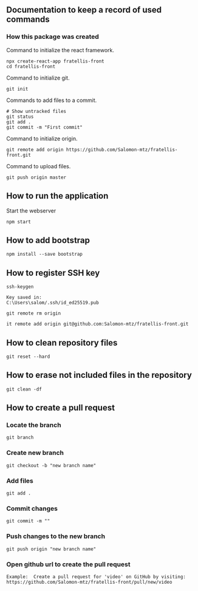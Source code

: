 
## Documentation to keep a record of used commands

### How this package was created

Command to initialize the react framework.

```
npx create-react-app fratellis-front
cd fratellis-front
```

Command to initialize git.

```
git init
```

Commands to add files to a commit.

```
# Show untracked files
git status
git add .
git commit -m "First commit"
```

Command to initialize origin.

```
git remote add origin https://github.com/Salomon-mtz/fratellis-front.git
```
 
Command to upload files.

```
git push origin master
```


## How to run the application

Start the webserver

```
npm start
```

## How to add bootstrap

```
npm install --save bootstrap
```

## How to register SSH key

```
ssh-keygen

Key saved in:
C:\Users\salom/.ssh/id_ed25519.pub

git remote rm origin

it remote add origin git@github.com:Salomon-mtz/fratellis-front.git

```

## How to clean repository files

```
git reset --hard
```

## How to erase not included files in the repository

```
git clean -df
```

## How to create a pull request

### Locate the branch

```
git branch
```

### Create new branch

```
git checkout -b "new branch name"
```

### Add files

```
git add . 
```

### Commit changes

```
git commit -m "" 
```

### Push changes to the new branch

```
git push origin "new branch name" 
```

### Open github url to create the pull request

```
Example:  Create a pull request for 'video' on GitHub by visiting: https://github.com/Salomon-mtz/fratellis-front/pull/new/video
```